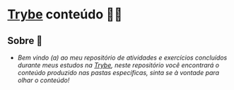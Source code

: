 # [Trybe](https://www.betrybe.com/) conteúdo 👨‍💻
## Sobre 📌

- *Bem vindo (a) ao meu repositório de atividades e exercícios concluídos durante meus estudos na [Trybe](https://www.betrybe.com/), neste repositório você encontrará o conteúdo produzido nas pastas específicas, sinta se à vontade para olhar o conteúdo!*




